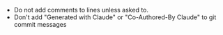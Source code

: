 - Do not add comments to lines unless asked to.
- Don't add "Generated with Claude" or "Co-Authored-By Claude" to git commit messages
